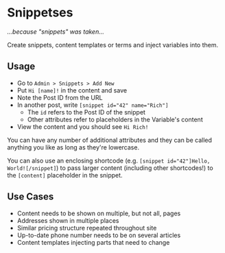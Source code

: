 # Snippetses

*...because "snippets" was taken...*

Create snippets, content templates or terms and inject variables into them.

## Usage

- Go to `Admin > Snippets > Add New`
- Put `Hi [name]!` in the content and save
- Note the Post ID from the URL
- In another post, write `[snippet id="42" name="Rich"]`
    - The `id` refers to the Post ID of the snippet
    - Other attributes refer to placeholders in the Variable's content
- View the content and you should see `Hi Rich!`

You can have any number of additional attributes and they can be called anything you like as long as they're lowercase.

You can also use an enclosing shortcode (e.g. `[snippet id="42"]Hello, World![/snippet]`) to pass larger content (including other shortcodes!) to the `[content]` placeholder in the snippet.

## Use Cases

- Content needs to be shown on multiple, but not all, pages
- Addresses shown in multiple places
- Similar pricing structure repeated throughout site
- Up-to-date phone number needs to be on several articles
- Content templates injecting parts that need to change